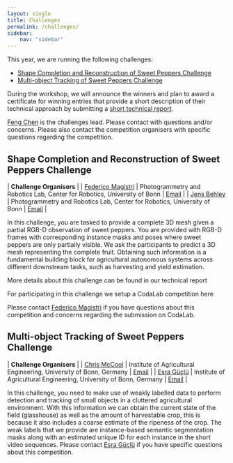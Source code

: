 ```yaml
---
layout: single
title: Challenges
permalink: /challenges/
sidebar:
    nav: "sidebar"
---
```


This year, we are running the following challenges:
- [Shape Completion and Reconstruction of Sweet Peppers Challenge](#shape-completion-and-reconstruction-of-sweet-peppers-challenge)
- [Multi-object Tracking of Sweet Peppers Challenge](#multi-object-tracking-of-sweet-peppers-challenge)


During the workshop, we will announce the winners and plan to award a certificate for winning entries that provide a short description of their technical approach by submitting a [short technical report](http://localhost:4000/cfp/#challenge-technical-report).

[Feng Chen](mailto:feng.chen@ed.ac.uk) is the challenges lead. Please contact with questions and/or concerns. Please also contact the competition organisers with specific questions regarding the competition.


## Shape Completion and Reconstruction of Sweet Peppers Challenge

| **Challenge Organisers** |
| [Federico Magistri](http://www.ipb.uni-bonn.de/people/federico-magistri/index.html) | Photogrammetry and Robotics Lab, Center for Robotics, University of Bonn | [Email](mailto:federico.magistri@igg.uni-bonn.de) |
| [Jens Behley](http://jbehley.github.io) | Photogrammetry and Robotics Lab, Center for Robotics, University of Bonn | [Email](mailto:jens.behley@igg.uni-bonn.de) |

In this challenge, you are tasked to provide a complete 3D mesh given a partial RGB-D observation of sweet peppers. You are provided with RGB-D frames with corresponding instance masks and poses where sweet peppers are only partially visible. We ask the participants to predict a 3D mesh representing the complete fruit. Obtaining such information is a fundamental building block for agricultural autonomous systems across different downstream tasks, such as harvesting and yield estimation.

More details about this challenge can be found in our technical report <link>

For participating in this challenge we setup a CodaLab competition here <link>

Please contact [Federico Magistri](mailto:federico.magistri@uni-bonn.de) if you have questions about this competition and concerns regarding the submission on CodaLab.


## Multi-object Tracking of Sweet Peppers Challenge

| **Challenge Organisers** |
| [Chris McCool](http://agrobotics.uni-bonn.de/chris-mccool/index.html) | Institute of Agricultural Engineering, University of Bonn, Germany | [Email](mailto:cmccool@uni-bonn.de) |
| [Esra Güçlü](http://agrobotics.uni-bonn.de/esra-guclu/index.html) | Institute of Agricultural Engineering, University of Bonn, Germany | [Email](mailto:egueclue@uni-bonn.de) |

In this challenge, you need to make use of weakly labelled data to perform detection and tracking of small objects in a cluttered agricultural environment. With this information we can obtain the current state of the field (glasshouse) as well as the amount of harvestable crop, this is because it also includes a coarse estimate of the ripeness of the crop.  The weak labels that we provide are instance-based semantic segmentation masks along with an estimated unique ID for each instance in the short video sequences. Please contact [Esra Güçlü](mailto:egueclue@uni-bonn.de) if you have specific questions about this competition.
